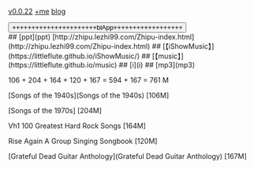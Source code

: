[v0.0.22](https://github.com/littleflute/Songs/edit/master/README.md) [+me](https://littleflute.github.io/Songs/) [blog](https://littleflute.github.io/blog/)

<div id = "id_div_4_plx">
  <button id = "id_btn_4_blApp">++++++++++++++++++++++blApp++++++++++++++++++</button> 
</div> 
## [ppt](ppt)  [http://zhipu.lezhi99.com/Zhipu-index.html](http://zhipu.lezhi99.com/Zhipu-index.html)
## [【iShowMusic】](https://littleflute.github.io/iShowMusic/)
## [【music】](https://littleflute.github.io/music)
## [i](i)
## [mp3](mp3)

106 + 204 + 164 + 120 + 167 = 594 + 167 = 761 M

[Songs of the 1940s](Songs of the 1940s) [106M]

[Songs of the 1970s] [204M]

Vh1 100 Greatest Hard Rock Songs [164M]

Rise Again A Group Singing Songbook [120M]

[Grateful Dead Guitar Anthology](Grateful Dead Guitar Anthology) [167M]

 
<script src="https://littleflute.github.io/JavaScript/w3.js" ></script>
<script src="https://littleflute.github.io/JavaScript/blclass.js" ></script>
<script src="https://littleflute.github.io/JavaScript/blApp.js"></script>
<script src="blAppPlx.js"></script>
